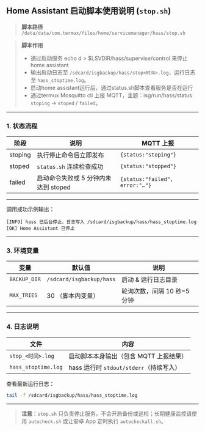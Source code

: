 ## Home Assistant 启动脚本使用说明 (`stop.sh`)

> **脚本路径**
> `/data/data/com.termux/files/home/servicemanager/hass/stop.sh`

> **脚本作用**
>
> * 通过启动服务 echo d > $LSVDIR/hass/supervise/control 来停止home assistant
> * 输出启动日志至 `/sdcard/isgbackup/hass/stop<时间>.log`，运行日志至 `hass_stoptime.log`。
> * 启动home assistant运行后，通过status.sh脚本查看服务是否在运行
> * 通过termux Mosquitto cli 上报 MQTT，主题：isg/run/hass/status `stoping` → `stoped` / `failed`。

---

### 1. 状态流程

| 阶段       | 说明                       | MQTT 上报                        |
| -------- | ------------------------ | ------------------------------ |
| stoping | 执行停止命令后立即发布              | `{status:"stoping"}`          |
| stoped  | `status.sh` 连续检查成功       | `{status:"stopped"}`           |
| failed   | 启动命令失败或 5 分钟内未达到 stoped | `{status:"failed", error:"…"}` |

---

调用成功示例输出：

```
[INFO] hass 已后台停止，日志写入 /sdcard/isgbackup/hass/hass_stoptime.log
[OK] Home Assistant 已停止
```

---

### 3. 环境变量

| 变量             | 默认值                    | 说明                         |
| -------------- | ---------------------- | -------------------------- |
| `BACKUP_DIR`   | `/sdcard/isgbackup/hass` | 启动 & 运行日志目录                |
| `MAX_TRIES`    | 30 （脚本内变量）             | 轮询次数，间隔 10 秒=5 分钟          |

---

### 4. 日志说明

| 文件                 | 内容                             |
| ------------------ | ------------------------------ |
| `stop_<时间>.log`   | 启动脚本本身输出（包含 MQTT 上报结果）         |
| `hass_stoptime.log` | hass 运行时 `stdout/stderr`（持续写入） |

查看最新运行日志：

```bash
tail -f /sdcard/isgbackup/hass/hass_stoptime.log
```

---

> **注意**：`stop.sh` 只负责停止服务，不会开启备份或巡检；长期健康监控请使用 `autocheck.sh` 或让安卓 App 定时执行 `autocheckall.sh`。
